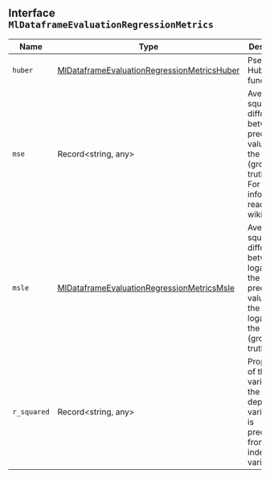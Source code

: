 ## Interface `MlDataframeEvaluationRegressionMetrics`

| Name | Type | Description |
| - | - | - |
| `huber` | [MlDataframeEvaluationRegressionMetricsHuber](./MlDataframeEvaluationRegressionMetricsHuber.md) | Pseudo Huber loss function. |
| `mse` | Record<string, any> | Average squared difference between the predicted values and the actual (ground truth) value. For more information, read this wiki article. |
| `msle` | [MlDataframeEvaluationRegressionMetricsMsle](./MlDataframeEvaluationRegressionMetricsMsle.md) | Average squared difference between the logarithm of the predicted values and the logarithm of the actual (ground truth) value. |
| `r_squared` | Record<string, any> | Proportion of the variance in the dependent variable that is predictable from the independent variables. |
